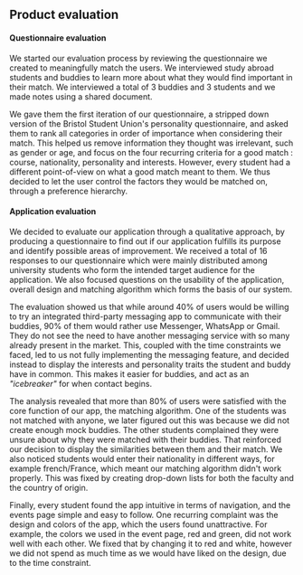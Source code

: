 ## Product evaluation

#### Questionnaire evaluation

We started our evaluation process by reviewing the questionnaire we created to meaningfully match the users. We interviewed study abroad students and buddies to learn more about what they would find important in their match. We interviewed a total of 3 buddies and 3 students and we made notes using a shared document.

We gave them the first iteration of our questionnaire, a stripped down version of the Bristol Student Union's personality questionnaire, and asked them to rank all categories in order of importance when considering their match. This helped us remove information they thought was irrelevant, such as gender or age, and focus on the four recurring criteria for a good match : course, nationality, personality and interests. However, every student had a different point-of-view on what a good match meant to them. We thus decided to let the user control the factors they would be matched on, through a preference hierarchy.


#### Application evaluation

We decided to evaluate our application through a qualitative approach, by producing a questionnaire to find out if our application fulfills its purpose and identify possible areas of improvement. We received a total of 16 responses to our questionnaire which were mainly distributed among university students who form the intended target audience for the application. We also focused questions on the usability of the application, overall design and matching algorithm which forms the basis of our system. 

The evaluation showed us that while around 40% of users would be willing to try an integrated third-party messaging app to communicate with their buddies, 90% of them would rather use Messenger, WhatsApp or Gmail. They do not see the need to have another messaging service with so many already present in the market. This, coupled with the time constraints we faced, led to us not fully implementing the messaging feature, and decided instead to display the interests and personality traits the student and buddy have in common. This makes it easier for buddies, and act as an *"icebreaker"* for when contact begins.

The analysis revealed that more than 80% of users were satisfied with the core function of our app, the matching algorithm. One of the students was not matched with anyone, we later figured out this was because we did not create enough mock buddies. The other students complained they were unsure about why they were matched with their buddies. That reinforced our decision to display the similarities between them and their match.
We also noticed students would enter their nationality in different ways, for example french/France, which meant our matching algorithm didn't work properly. This was fixed by creating drop-down lists for both the faculty and the country of origin.

Finally, every student found the app intuitive in terms of navigation, and the events page simple and easy to follow. One recurring complaint was the design and colors of the app, which the users found unattractive. For example, the colors we used in the event page, red and green, did not work well with each other. We fixed that by changing it to red and white, however we did not spend as much time as we would have liked on the design, due to the time constraint.